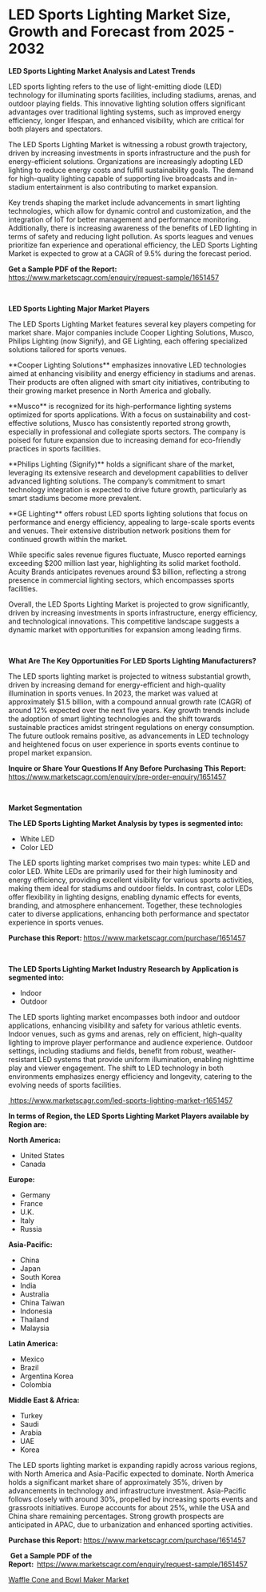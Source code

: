 <p><h1>LED Sports Lighting Market Size, Growth and Forecast from 2025 - 2032</h1></p><p><strong>LED Sports Lighting Market Analysis and Latest Trends</strong></p>
<p><p>LED sports lighting refers to the use of light-emitting diode (LED) technology for illuminating sports facilities, including stadiums, arenas, and outdoor playing fields. This innovative lighting solution offers significant advantages over traditional lighting systems, such as improved energy efficiency, longer lifespan, and enhanced visibility, which are critical for both players and spectators.</p><p>The LED Sports Lighting Market is witnessing a robust growth trajectory, driven by increasing investments in sports infrastructure and the push for energy-efficient solutions. Organizations are increasingly adopting LED lighting to reduce energy costs and fulfill sustainability goals. The demand for high-quality lighting capable of supporting live broadcasts and in-stadium entertainment is also contributing to market expansion.</p><p>Key trends shaping the market include advancements in smart lighting technologies, which allow for dynamic control and customization, and the integration of IoT for better management and performance monitoring. Additionally, there is increasing awareness of the benefits of LED lighting in terms of safety and reducing light pollution. As sports leagues and venues prioritize fan experience and operational efficiency, the LED Sports Lighting Market is expected to grow at a CAGR of 9.5% during the forecast period.</p></p>
<p><strong>Get a Sample PDF of the Report:&nbsp;</strong> <a href="https://www.marketscagr.com/enquiry/request-sample/1651457?utm_campaign=2097&utm_medium=2&utm_source=Github&utm_content=ia&utm_term=06022025&utm_id=led-sports-lighting">https://www.marketscagr.com/enquiry/request-sample/1651457</a></p>
<p>&nbsp;</p>
<p><strong>LED Sports Lighting Major Market Players</strong></p>
<p><p>The LED Sports Lighting Market features several key players competing for market share. Major companies include Cooper Lighting Solutions, Musco, Philips Lighting (now Signify), and GE Lighting, each offering specialized solutions tailored for sports venues.</p><p>**Cooper Lighting Solutions** emphasizes innovative LED technologies aimed at enhancing visibility and energy efficiency in stadiums and arenas. Their products are often aligned with smart city initiatives, contributing to their growing market presence in North America and globally.</p><p>**Musco** is recognized for its high-performance lighting systems optimized for sports applications. With a focus on sustainability and cost-effective solutions, Musco has consistently reported strong growth, especially in professional and collegiate sports sectors. The company is poised for future expansion due to increasing demand for eco-friendly practices in sports facilities.</p><p>**Philips Lighting (Signify)** holds a significant share of the market, leveraging its extensive research and development capabilities to deliver advanced lighting solutions. The company’s commitment to smart technology integration is expected to drive future growth, particularly as smart stadiums become more prevalent.</p><p>**GE Lighting** offers robust LED sports lighting solutions that focus on performance and energy efficiency, appealing to large-scale sports events and venues. Their extensive distribution network positions them for continued growth within the market.</p><p>While specific sales revenue figures fluctuate, Musco reported earnings exceeding $200 million last year, highlighting its solid market foothold. Acuity Brands anticipates revenues around $3 billion, reflecting a strong presence in commercial lighting sectors, which encompasses sports facilities.</p><p>Overall, the LED Sports Lighting Market is projected to grow significantly, driven by increasing investments in sports infrastructure, energy efficiency, and technological innovations. This competitive landscape suggests a dynamic market with opportunities for expansion among leading firms.</p></p>
<p>&nbsp;</p>
<p><strong>What Are The Key Opportunities For LED Sports Lighting Manufacturers?</strong></p>
<p><p>The LED sports lighting market is projected to witness substantial growth, driven by increasing demand for energy-efficient and high-quality illumination in sports venues. In 2023, the market was valued at approximately $1.5 billion, with a compound annual growth rate (CAGR) of around 12% expected over the next five years. Key growth trends include the adoption of smart lighting technologies and the shift towards sustainable practices amidst stringent regulations on energy consumption. The future outlook remains positive, as advancements in LED technology and heightened focus on user experience in sports events continue to propel market expansion.</p></p>
<p><strong>Inquire or Share Your Questions If Any Before Purchasing This Report:</strong> <a href="https://www.marketscagr.com/enquiry/pre-order-enquiry/1651457?utm_campaign=2097&utm_medium=2&utm_source=Github&utm_content=ia&utm_term=06022025&utm_id=led-sports-lighting">https://www.marketscagr.com/enquiry/pre-order-enquiry/1651457</a></p>
<p>&nbsp;</p>
<p><strong>Market Segmentation</strong></p>
<p><strong>The LED Sports Lighting Market Analysis by types is segmented into:</strong></p>
<p><ul><li>White LED</li><li>Color LED</li></ul></p>
<p><p>The LED sports lighting market comprises two main types: white LED and color LED. White LEDs are primarily used for their high luminosity and energy efficiency, providing excellent visibility for various sports activities, making them ideal for stadiums and outdoor fields. In contrast, color LEDs offer flexibility in lighting designs, enabling dynamic effects for events, branding, and atmosphere enhancement. Together, these technologies cater to diverse applications, enhancing both performance and spectator experience in sports venues.</p></p>
<p><strong>Purchase this Report:&nbsp;</strong><a href="https://www.marketscagr.com/purchase/1651457?utm_campaign=2097&utm_medium=2&utm_source=Github&utm_content=ia&utm_term=06022025&utm_id=led-sports-lighting">https://www.marketscagr.com/purchase/1651457</a></p>
<p>&nbsp;</p>
<p><strong>The LED Sports Lighting Market Industry Research by Application is segmented into:</strong></p>
<p><ul><li>Indoor</li><li>Outdoor</li></ul></p>
<p><p>The LED sports lighting market encompasses both indoor and outdoor applications, enhancing visibility and safety for various athletic events. Indoor venues, such as gyms and arenas, rely on efficient, high-quality lighting to improve player performance and audience experience. Outdoor settings, including stadiums and fields, benefit from robust, weather-resistant LED systems that provide uniform illumination, enabling nighttime play and viewer engagement. The shift to LED technology in both environments emphasizes energy efficiency and longevity, catering to the evolving needs of sports facilities.</p></p>
<p><a href="https://www.marketscagr.com/led-sports-lighting-market-r1651457?utm_campaign=2097&utm_medium=2&utm_source=Github&utm_content=ia&utm_term=06022025&utm_id=led-sports-lighting">&nbsp;https://www.marketscagr.com/led-sports-lighting-market-r1651457</a></p>
<p><strong>In terms of Region, the LED Sports Lighting Market Players available by Region are:</strong></p>
<p>
    <p> <strong> North America: </strong>
        <ul>
            <li>United States</li>
            <li>Canada</li>
        </ul>
        </p> 
    <p> <strong> Europe: </strong>
        <ul>
            <li>Germany</li>
            <li>France</li>
            <li>U.K.</li>
            <li>Italy</li>
            <li>Russia</li>
        </ul>
        </p> 
    <p> <strong> Asia-Pacific: </strong>
        <ul>
            <li>China</li>
            <li>Japan</li>
            <li>South Korea</li>
            <li>India</li>
            <li>Australia</li>
            <li>China Taiwan</li>
            <li>Indonesia</li>
            <li>Thailand</li>
            <li>Malaysia</li>
        </ul>
        </p> 
    <p> <strong> Latin America: </strong>
        <ul>
            <li>Mexico</li>
            <li>Brazil</li>
            <li>Argentina Korea</li>
            <li>Colombia</li>
        </ul>
        </p> 
    <p> <strong> Middle East & Africa: </strong>
        <ul>
            <li>Turkey</li>
            <li>Saudi</li>
            <li>Arabia</li>
            <li>UAE</li>
            <li>Korea</li>
        </ul>
    </p>
    </p>
<p><p>The LED sports lighting market is expanding rapidly across various regions, with North America and Asia-Pacific expected to dominate. North America holds a significant market share of approximately 35%, driven by advancements in technology and infrastructure investment. Asia-Pacific follows closely with around 30%, propelled by increasing sports events and grassroots initiatives. Europe accounts for about 25%, while the USA and China share remaining percentages. Strong growth prospects are anticipated in APAC, due to urbanization and enhanced sporting activities.</p></p>
<p><strong>Purchase this Report: </strong><a href="https://www.marketscagr.com/purchase/1651457?utm_campaign=2097&utm_medium=2&utm_source=Github&utm_content=ia&utm_term=06022025&utm_id=led-sports-lighting">https://www.marketscagr.com/purchase/1651457</a></p>
<p>&nbsp;<strong>Get a Sample PDF of the Report:&nbsp;&nbsp;</strong><a href="https://www.marketscagr.com/enquiry/request-sample/1651457?utm_campaign=2097&utm_medium=2&utm_source=Github&utm_content=ia&utm_term=06022025&utm_id=led-sports-lighting">https://www.marketscagr.com/enquiry/request-sample/1651457</a></p>
<p><strong></strong></p>
<p><p><a href="https://github.com/FlorianWolf90/Market-Research-Report-List-1/blob/main/waffle-cone-and-bowl-maker-market.md?utm_campaign=2097&utm_medium=2&utm_source=Github&utm_content=ia&utm_term=06022025&utm_id=led-sports-lighting">Waffle Cone and Bowl Maker Market</a></p></p>